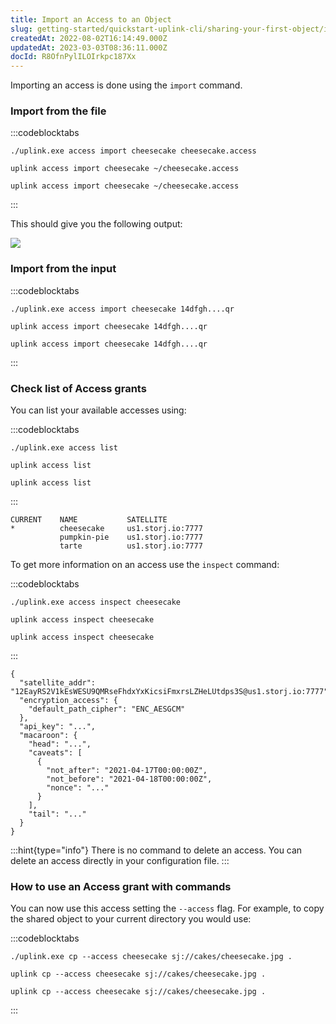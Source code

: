 ```yaml
---
title: Import an Access to an Object
slug: getting-started/quickstart-uplink-cli/sharing-your-first-object/import-access
createdAt: 2022-08-02T16:14:49.000Z
updatedAt: 2023-03-03T08:36:11.000Z
docId: R8OfnPylILOIrkpc187Xx
---
```


Importing an access is done using the `import` command.

### Import from the file

:::codeblocktabs
```windows
./uplink.exe access import cheesecake cheesecake.access
```

```macos
uplink access import cheesecake ~/cheesecake.access
```

```linux
uplink access import cheesecake ~/cheesecake.access
```
:::

This should give you the following output:

![](https://archbee-image-uploads.s3.amazonaws.com/kv3plx2xmXcUGcVl4Lttj/LnvFyNM5SGNgYhluYziqI_access-import.png)

### Import from the input

:::codeblocktabs
```windows
./uplink.exe access import cheesecake 14dfgh....qr
```

```macos
uplink access import cheesecake 14dfgh....qr
```

```linux
uplink access import cheesecake 14dfgh....qr
```
:::

### Check list of Access grants

You can list your available accesses using:

:::codeblocktabs
```windows
./uplink.exe access list
```

```macos
uplink access list
```

```linux
uplink access list
```
:::

```Text
CURRENT    NAME           SATELLITE
*          cheesecake     us1.storj.io:7777
           pumpkin-pie    us1.storj.io:7777
           tarte          us1.storj.io:7777
```

To get more information on an access use the `inspect` command:

:::codeblocktabs
```windows
./uplink.exe access inspect cheesecake
```

```macos
uplink access inspect cheesecake
```

```linux
uplink access inspect cheesecake
```
:::

```Text
{
  "satellite_addr": "12EayRS2V1kEsWESU9QMRseFhdxYxKicsiFmxrsLZHeLUtdps3S@us1.storj.io:7777",
  "encryption_access": {
    "default_path_cipher": "ENC_AESGCM"
  },
  "api_key": "...",
  "macaroon": {
    "head": "...",
    "caveats": [
      {
        "not_after": "2021-04-17T00:00:00Z",
        "not_before": "2021-04-18T00:00:00Z",
        "nonce": "..."
      }
    ],
    "tail": "..."
  }
}
```

:::hint{type="info"}
There is no command to delete an access. You can delete an access directly in your configuration file.
:::

### How to use an Access grant with commands

You can now use this access setting the `--access` flag. For example, to copy the shared object to your current directory you would use:

:::codeblocktabs
```windows
./uplink.exe cp --access cheesecake sj://cakes/cheesecake.jpg .
```

```macos
uplink cp --access cheesecake sj://cakes/cheesecake.jpg .
```

```linux
uplink cp --access cheesecake sj://cakes/cheesecake.jpg .
```
:::

